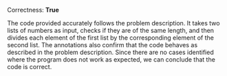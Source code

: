 Correctness: **True**

The code provided accurately follows the problem description. It takes two lists of numbers as input, checks if they are of the same length, and then divides each element of the first list by the corresponding element of the second list. The annotations also confirm that the code behaves as described in the problem description. Since there are no cases identified where the program does not work as expected, we can conclude that the code is correct.